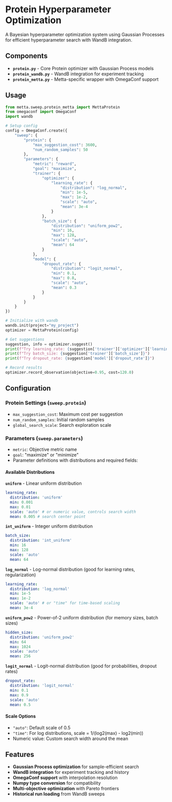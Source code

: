 # Protein Hyperparameter Optimization

A Bayesian hyperparameter optimization system using Gaussian Processes for efficient hyperparameter search with WandB
integration.

## Components

- **`protein.py`** - Core Protein optimizer with Gaussian Process models
- **`protein_wandb.py`** - WandB integration for experiment tracking
- **`protein_metta.py`** - Metta-specific wrapper with OmegaConf support

## Usage

```python
from metta.sweep.protein_metta import MettaProtein
from omegaconf import OmegaConf
import wandb

# Setup config
config = OmegaConf.create({
    "sweep": {
        "protein": {
            "max_suggestion_cost": 3600,
            "num_random_samples": 50
        },
        "parameters": {
            "metric": "reward",
            "goal": "maximize",
            "trainer": {
                "optimizer": {
                    "learning_rate": {
                        "distribution": "log_normal",
                        "min": 1e-5,
                        "max": 1e-2,
                        "scale": "auto",
                        "mean": 3e-4
                    }
                },
                "batch_size": {
                    "distribution": "uniform_pow2",
                    "min": 16,
                    "max": 128,
                    "scale": "auto",
                    "mean": 64
                }
            },
            "model": {
                "dropout_rate": {
                    "distribution": "logit_normal",
                    "min": 0.1,
                    "max": 0.8,
                    "scale": "auto",
                    "mean": 0.3
                }
            }
        }
    }
})

# Initialize with wandb
wandb.init(project="my_project")
optimizer = MettaProtein(config)

# Get suggestions
suggestion, info = optimizer.suggest()
print(f"Try learning_rate: {suggestion['trainer']['optimizer']['learning_rate']}")
print(f"Try batch_size: {suggestion['trainer']['batch_size']}")
print(f"Try dropout_rate: {suggestion['model']['dropout_rate']}")

# Record results
optimizer.record_observation(objective=0.95, cost=120.0)
```

## Configuration

### Protein Settings (`sweep.protein`)

- `max_suggestion_cost`: Maximum cost per suggestion
- `num_random_samples`: Initial random samples
- `global_search_scale`: Search exploration scale

### Parameters (`sweep.parameters`)

- `metric`: Objective metric name
- `goal`: "maximize" or "minimize"
- Parameter definitions with distributions and required fields:

#### Available Distributions

**`uniform`** - Linear uniform distribution

```yaml
learning_rate:
  distribution: 'uniform'
  min: 0.001
  max: 0.01
  scale: 'auto' # or numeric value, controls search width
  mean: 0.005 # search center point
```

**`int_uniform`** - Integer uniform distribution

```yaml
batch_size:
  distribution: 'int_uniform'
  min: 16
  max: 128
  scale: 'auto'
  mean: 64
```

**`log_normal`** - Log-normal distribution (good for learning rates, regularization)

```yaml
learning_rate:
  distribution: 'log_normal'
  min: 1e-5
  max: 1e-2
  scale: 'auto' # or "time" for time-based scaling
  mean: 3e-4
```

**`uniform_pow2`** - Power-of-2 uniform distribution (for memory sizes, batch sizes)

```yaml
hidden_size:
  distribution: 'uniform_pow2'
  min: 64
  max: 1024
  scale: 'auto'
  mean: 256
```

**`logit_normal`** - Logit-normal distribution (good for probabilities, dropout rates)

```yaml
dropout_rate:
  distribution: 'logit_normal'
  min: 0.1
  max: 0.9
  scale: 'auto'
  mean: 0.5
```

#### Scale Options

- `"auto"`: Default scale of 0.5
- `"time"`: For log distributions, scale = 1/(log2(max) - log2(min))
- Numeric value: Custom search width around the mean

## Features

- **Gaussian Process optimization** for sample-efficient search
- **WandB integration** for experiment tracking and history
- **OmegaConf support** with interpolation resolution
- **Numpy type conversion** for compatibility
- **Multi-objective optimization** with Pareto frontiers
- **Historical run loading** from WandB sweeps
